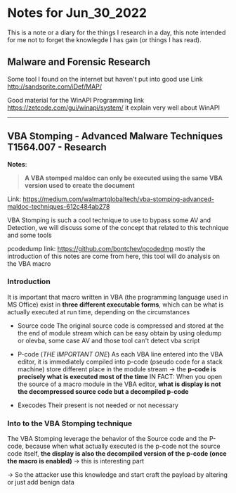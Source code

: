# Notes for Jun_30_2022

This is a note or a diary for the things I research in a day, this note intended for me not to forget the knowlegde I has gain (or things I has read).

## Malware and Forensic Research

Some tool I found on the internet but haven't put into good use
Link <http://sandsprite.com/iDef/MAP/>

Good material for the WinAPI Programming link <https://zetcode.com/gui/winapi/system/> it explain very well about WinAPI

---

## VBA Stomping - Advanced Malware Techniques T1564.007 - Research

**Notes**:
> **A VBA stomped maldoc can only be executed using the same VBA version used to create the document**

Link: <https://medium.com/walmartglobaltech/vba-stomping-advanced-maldoc-techniques-612c484ab278>

VBA Stomping is such a cool technique to use to bypass some AV and Detection, we will discuss some of the concept that related to this technique and some tools

pcodedump link: <https://github.com/bontchev/pcodedmp> mostly the introduction of this notes are come from here, this tool will do analysis on the VBA
macro

### Introduction

It is important that macro written in VBA (the programming language used in MS Office) exist in **three different executable forms**, which can be what
is actually executed at run time, depending on the circumstances

- Source code
   The original source code is compressed and stored at the the end of module stream which can be easy obtain by using oledump or olevba, some case AV
   and those tool can't detect vba script

- P-code (*THE IMPORTANT ONE*)
  As each VBA line entered into the VBA editor, it is immediately compiled into p-code (pseudo code for a stack machine) store different place in the module
  stream -> the **p-code is precisely what is executed most of the time** IN FACT: When you open the source of a macro module in the VBA editor,
  **what is display is not the decompressed source code but a decompiled p-code**

- Execodes
  Their present is not needed or not necessary

### Into to the VBA Stomping technique

The VBA Stomping leverage the behavior of the Source code and the P-code, because when what actually executed is the p-code not the source code itself, **the display is also the decompiled version of the p-code (once the macro is enabled)** -> this is interesting part

-> So the attacker use this knowledge and start craft the payload by altering or just add benign data 


